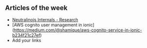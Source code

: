 ## Articles of the week

- [Neutralinojs Internals - Research](https://www.99xtechnology.com/blog/research/neutralinojs-internals/)
- [AWS cognito user management in ionic] (https://medium.com/@shamique/aws-cognito-service-in-ionic-b234f21c27ef)
- Add your links
